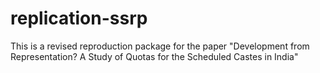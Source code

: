 # replication-ssrp
This is a revised reproduction package for the paper "Development from Representation? A Study of Quotas for the Scheduled Castes in India"
